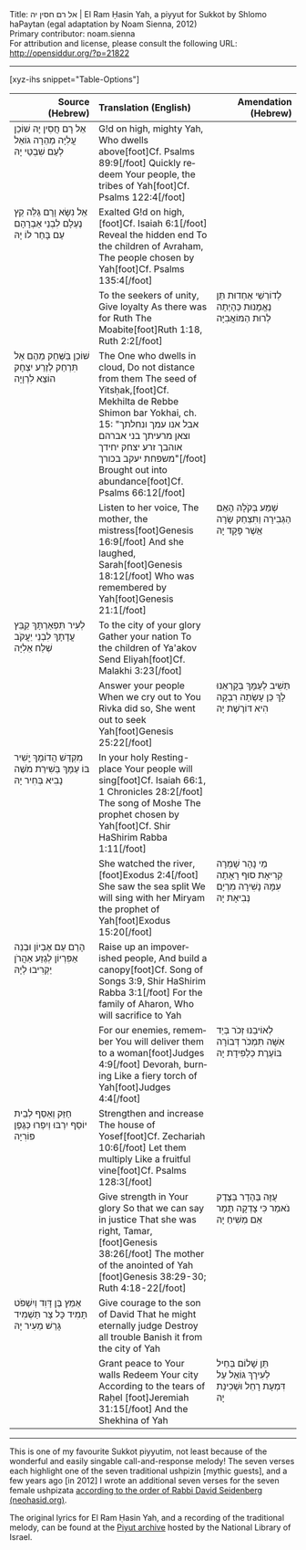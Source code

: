<html>
<head></head>
<body>
Title: אל רם חסין יה | El Ram Ḥasin Yah, a piyyut for Sukkot by Shlomo haPaytan (egal adaptation by Noam Sienna, 2012)<br />
Primary contributor: noam.sienna<br />
For attribution and license, please consult the following URL: <a href="http://opensiddur.org/?p=21822">http://opensiddur.org/?p=21822</a>
<p />
<hr />

[xyz-ihs snippet="Table-Options"]<table style="margin-left: auto; margin-right: auto;" class="draggable">
<thead><tr><th id="x" style="text-align: right;">Source (Hebrew)</th><th style="text-align: left;">Translation (English)</th><th style="text-align: right;">Amendation (Hebrew)</th></tr></thead>
<tbody>
<tr><td style="vertical-align:top;" width="26%">
<div class="liturgy" lang="he">
אֵל רָם חֲסִין יָהּ 
שׁוֹכֵן עֲלִיָּה
מַהֵרָה גוֹאֵל 
לְעַם שִׁבְטֵי יָהּ
</span></div></td>
 
<td style="vertical-align:top;" width="36%">
<div class="english" lang="en">
G!d on high, mighty Yah, 
Who dwells above[foot]Cf. Psalms 89:9[/foot]
Quickly redeem 
Your people, the tribes of Yah[foot]Cf. Psalms 122:4[/foot]
</div></td>

<td style="vertical-align:top;" width="26%">
<div class="liturgy" lang="he">

</span></div></td></tr>


<tr><td style="vertical-align:top;" width="26%">
<div class="liturgy" lang="he">
אֵל נִשָּׂא וָרָם 
גַּלֵּה קֵץ נֶעְלָם
לִבְנֵי אַבְרָהָם 
עַם בָּחַר לוֹ יָהּ
</span></div></td>

<td style="vertical-align:top;" width="36%">
<div class="english" lang="en">
Exalted G!d on high,[foot]Cf. Isaiah 6:1[/foot]
Reveal the hidden end
To the children of Avraham, 
The people chosen by Yah[foot]Cf. Psalms 135:4[/foot]
</div></td>

<td style="vertical-align:top;" width="26%">
<div class="liturgy" lang="he">

</span></div></td></tr>


<tr><td style="vertical-align:top;" width="26%">
<div class="liturgy" lang="he">

</span></div>
 
<td style="vertical-align:top;" width="36%">
<div class="english" lang="en">
To the seekers of unity, 
Give loyalty
As there was for Ruth 
The Moabite[foot]Ruth 1:18, Ruth 2:2[/foot]
</div></td>

</td>

<td style="vertical-align:top;" width="26%">
<div class="liturgy" lang="he">
לְדוֹרְשֵׁי אַחְדוּת 
תֵּן נֶאֱמָנוּת
כְּהָיְתָה לְרוּת 
הַמּוֹאֲבִיָּה
</span></div></td></tr>


<tr><td style="vertical-align:top;" width="26%">
<div class="liturgy" lang="he">
<span class="acrostic">שׁ</span>וֹכֵן בַּשַּׁחַק 
מֵהֶם אַל תִּרְחַק
לְזֶרַע יִצְחָק 
הוֹצֵא לִרְוָיָה
</span></div></td>

<td style="vertical-align:top;" width="36%">
<div class="english" lang="en">
The One who dwells in cloud, 
Do not distance from them
The seed of Yitsḥak,[foot]Cf. Mekhilta de Rebbe Shimon bar Yokhai, ch. 15: "אבל אנו עמך ונחלתך וצאן מרעיתך בני אברהם אוהבך זרע יצחק יחידך משפחת יעקב בכורך"[/foot]
Brought out into abundance[foot]Cf. Psalms 66:12[/foot]
</div></td>

<td style="vertical-align:top;" width="26%">
<div class="liturgy" lang="he">

</span></div></td></tr>


<tr><td style="vertical-align:top;" width="26%">
<div class="liturgy" lang="he">

</span></div></td>

<td style="vertical-align:top;" width="36%">
<div class="english" lang="en">
Listen to her voice, 
The mother, the mistress[foot]Genesis 16:9[/foot]
And she laughed, Sarah[foot]Genesis 18:12[/foot]
Who was remembered by Yah[foot]Genesis 21:1[/foot]
</div></td>

<td style="vertical-align:top;" width="26%">
<div class="liturgy" lang="he">
שְׁמַע בְּקֹלָהּ 
הָאֵם הַגְּבִירָה
וַתִּצְחַק שָׂרָה 
אֵַשֶׁר פָּקָד יָהּ
</span></div></td></tr>


<tr><td style="vertical-align:top;" width="26%">
<div class="liturgy" lang="he">
<span class="acrostic">לְ</span>עִיר תִּפְאַרְתָּךְ 
קְַבֵּץ עֲדָתָךְ
לִבְנֵי יַעֲקֹב 
שְׁלַח אֵלִיָּה
</span></div></td>

<td style="vertical-align:top;" width="36%">
<div class="english" lang="en">
To the city of your glory 
Gather your nation
To the children of Ya'akov 
Send Eliyah[foot]Cf. Malakhi 3:23[/foot]
</div></td>

<td style="vertical-align:top;" width="26%">
<div class="liturgy" lang="he">

</span></div></td></tr>


<tr><td style="vertical-align:top;" width="26%">
<div class="liturgy" lang="he">

</span></div></td>

<td style="vertical-align:top;" width="36%">
<div class="english" lang="en">
Answer your people 
When we cry out to You
Rivka did so, 
She went out to seek Yah[foot]Genesis 25:22[/foot]
</div></td>

<td style="vertical-align:top;" width="26%">
<div class="liturgy" lang="he">
תַּשִׁיב לְעַמָּךְ 
בְּקָרְאֵנוּ לָךְ
כֵּן עָשְׂתָה רִבְקָה 
הִיא דּוֹרֶשֶׁת יָהּ
</span></div></td>
</tr>


<tr><td style="vertical-align:top;" width="26%">
<div class="liturgy" lang="he">
<span class="acrostic">מִ</span>קְדַּשׁ הֲדוֹמָךְ 
יְָשִׁיר בּוֹ עַמָּךְ
בְּשִׁירַת מֹשֶׁה 
נָבִיא בְּחִיר יָהּ
</span></div></td>
 
<td style="vertical-align:top;" width="36%">
<div class="english" lang="en">
In your holy Resting-place 
Your people will sing[foot]Cf. Isaiah 66:1, 1 Chronicles 28:2[/foot]
The song of Moshe 
The prophet chosen by Yah[foot]Cf. Shir HaShirim Rabba 1:11[/foot]
</div></td>

<td style="vertical-align:top;" width="26%">
<div class="liturgy" lang="he">

</span></div></td></tr>


<tr><td style="vertical-align:top;" width="26%">
<div class="liturgy" lang="he">

</span></div></td>

<td style="vertical-align:top;" width="36%">
<div class="english" lang="en">
She watched the river,[foot]Exodus 2:4[/foot]
She saw the sea split
We will sing with her 
Miryam the prophet of Yah[foot]Exodus 15:20[/foot]
</div></td>

<td style="vertical-align:top;" width="26%">
<div class="liturgy" lang="he">
מֵי נָהָר שָׁמְרָה 
קְרִיאָת סוּף רָאָתָה
עִמָּהּ נָשִׁירָה 
מִרְיָם נְּבִיאָת יָהּ
</span></div></td>
</tr>


<tr><td style="vertical-align:top;" width="26%">
<div class="liturgy" lang="he">
<span class="acrostic">הָ</span>רֵם עַם אֶבְיוֹן 
וּבְנֵה אַפִּרְיוֹן
לְגֶזַע אַהֲרֹן 
יַקְרִיבוּ לְיָהּ
</span></div></td>
 
<td style="vertical-align:top;" width="36%">
<div class="english" lang="en">
Raise up an impoverished people, 
And build a canopy[foot]Cf. Song of Songs 3:9, Shir HaShirim Rabba 3:1[/foot]
For the family of Aharon, 
Who will sacrifice to Yah
</div></td>

<td style="vertical-align:top;" width="26%">
<div class="liturgy" lang="he">

</span></div></td>
</tr>


<tr><td style="vertical-align:top;" width="26%">
<div class="liturgy" lang="he">

</span></div></td>

<td style="vertical-align:top;" width="36%">
<div class="english" lang="en">
For our enemies, remember 
You will deliver them to a woman[foot]Judges 4:9[/foot]
Devorah, burning 
Like a fiery torch of Yah[foot]Judges 4:4[/foot]
</div></td>

<td style="vertical-align:top;" width="26%">
<div class="liturgy" lang="he">
לְאוֹיבֵנוּ זְכֹר 
בְּיַד אִשָּׁה תִּמְכֹּר
דְּבוֹרָה בּוֹעֶרֶת 
כְּלַפִּידָת יָהּ
</span></div></td>
</tr>


<tr><td style="vertical-align:top;" width="26%">
<div class="liturgy" lang="he">
<span class="acrostic">חַזֵּק</span> וְאַסֵּף 
לְבֵית יוֹסֵף
יִרְבּוּ וְיִפְרוּ 
כְּגֶפֶן פּוֹרִיָה
</span></div></td>
 
<td style="vertical-align:top;" width="36%">
<div class="english" lang="en">
Strengthen and increase 
The house of Yosef[foot]Cf. Zechariah 10:6[/foot]
Let them multiply 
Like a fruitful vine[foot]Cf. Psalms 128:3[/foot]
</div></td>

<td style="vertical-align:top;" width="26%">
<div class="liturgy" lang="he">

</span></div></td>
</tr>


<tr><td style="vertical-align:top;" width="26%">
<div class="liturgy" lang="he">

</span></div></td>

<td style="vertical-align:top;" width="36%">
<div class="english" lang="en">
Give strength in Your glory 
So that we can say in justice
That she was right, Tamar,[foot]Genesis 38:26[/foot]
The mother of the anointed of Yah [foot]Genesis 38:29-30; Ruth 4:18-22[/foot] 
</div></td>

<td style="vertical-align:top;" width="26%">
<div class="liturgy" lang="he">
עֻזָּה בֶּהָדָר 
בְּצֶדֶק נֹאמַר
כִּי צָדְקָה תָּמָר 
אֵם מְשִׁיחַ יָהּ
</span></div></td>
</tr>


<tr><td style="vertical-align:top;" width="26%">
<div class="liturgy" lang="he">
<span class="acrostic">אַמֵּץ</span> בֶּן דָּוִד 
וְיִשְׁפֹּט תָּמִיד
כָּל צַר תַּשְׁמִיד 
גָּרֵשׁ מֵעִיר יָהּ
</span></div></td>
 
<td style="vertical-align:top;" width="36%">
<div class="english" lang="en">
Give courage to the son of David 
That he might eternally judge
Destroy all trouble 
Banish it from the city of Yah
</div></td>

<td style="vertical-align:top;" width="26%">
<div class="liturgy" lang="he">

</span></div></td>
</tr>


<tr><td style="vertical-align:top;" width="26%">
<div class="liturgy" lang="he">

</span></div></td>

<td style="vertical-align:top;" width="36%">
<div class="english" lang="en">
Grant peace to Your walls 
Redeem Your city
According to the tears of Raḥel [foot]Jeremiah 31:15[/foot] 
And the Shekhina of Yah
</div></td>

<td style="vertical-align:top;" width="26%">
<div class="liturgy" lang="he">
תֵּן שָׁלוֹם בְּחֵיל 
לְעִירָךְ גּוֹאֵל
עַל דִּמְעָת רָחֵל 
וּשְׁכִינַת יָהּ
</span></div></td>
</tr>
</tbody></table>

<hr />

This is one of my favourite Sukkot piyyutim, not least because of the wonderful and easily singable call-and-response melody! The seven verses each highlight one of the seven traditional ushpizin [mythic guests], and a few years ago [in 2012] I wrote an additional seven verses for the seven female ushpizata <a href="https://opensiddur.org/essays/art/ushpizin-and-ushpizata-inviting-the-avot-and-imahot-into-your-sukkah/">according to the order of Rabbi David Seidenberg (neohasid.org)</a>.

The original lyrics for El Ram Ḥasin Yah, and a recording of the traditional melody, can be found at the <a href="http://web.nli.org.il/sites/nlis/he/song/Pages/Song.aspx?SongID=919#5,51,3251,905">Piyut archive</a> hosted by the National Library of Israel.

</body>
</html>